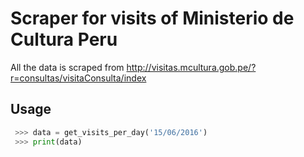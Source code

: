 # Scraper for visits of Ministerio de Cultura Peru 

All the data is scraped from http://visitas.mcultura.gob.pe/?r=consultas/visitaConsulta/index

## Usage

```python
 >>> data = get_visits_per_day('15/06/2016')
 >>> print(data)
```